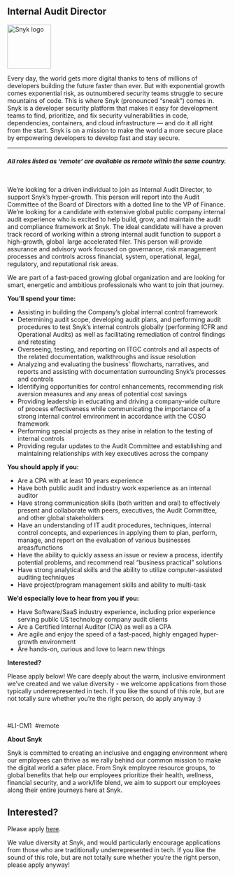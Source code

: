 Internal Audit Director
---

<img src="https://res.cloudinary.com/snyk/image/upload/v1537345894/press-kit/brand/logo-black.png" width="100" alt="Snyk logo" />

<div class="content-intro"><p><span style="font-weight: 400;">Every day, the world gets more digital thanks to tens of millions of developers building the future faster than ever. But with exponential growth comes exponential risk, as outnumbered security teams struggle to secure mountains of code. This is where Snyk (pronounced “sneak”) comes in. Snyk is a developer security platform that makes it easy for development teams to find, prioritize, and fix security vulnerabilities in code, dependencies, containers, and cloud infrastructure — and do it all right from the start. Snyk is on a mission to make the world a more secure place by empowering developers to develop fast and stay secure.</span></p></div><hr>
<h3><em><strong><sub>All roles listed as ‘remote’ are available as remote within the same country.</sub></strong></em></h3>
<p>&nbsp;</p>
<p><span style="font-weight: 400;">We’re looking for a driven individual to join as Internal Audit Director, to support Snyk’s hyper-growth. This person will report into the Audit Committee of the Board of Directors with a dotted line to the VP of Finance. We’re looking for a candidate with extensive global public company internal audit experience who is excited to help build, grow, and maintain the audit and compliance framework at Snyk. The ideal candidate will have a proven track record of working within a strong internal audit function to support a high-growth, global&nbsp; large accelerated filer. This person will provide assurance and advisory work focused on governance, risk management processes and controls across financial, system, operational, legal, regulatory, and reputational risk areas.&nbsp;</span></p>
<p><span style="font-weight: 400;">We are part of a fast-paced growing global organization and are looking for smart, energetic and ambitious professionals who want to join that journey.</span></p>
<p><strong>You’ll spend your time:</strong></p>
<ul>
<li style="font-weight: 400;"><span style="font-weight: 400;">Assisting in building the Company’s global internal control framework</span></li>
<li style="font-weight: 400;"><span style="font-weight: 400;">Determining audit scope, developing audit plans, and performing audit procedures to test Snyk’s internal controls globally (performing ICFR and Operational Audits) as well as facilitating remediation of control findings and retesting&nbsp;</span></li>
<li style="font-weight: 400;"><span style="font-weight: 400;">Overseeing, testing, and reporting on ITGC controls and all aspects of the related documentation, walkthroughs and issue resolution</span></li>
<li style="font-weight: 400;"><span style="font-weight: 400;">Analyzing and evaluating the business’ flowcharts, narratives, and reports and assisting with documentation surrounding Snyk’s processes and controls</span></li>
<li style="font-weight: 400;"><span style="font-weight: 400;">Identifying opportunities for control enhancements, recommending risk aversion measures and any areas of potential cost savings&nbsp;</span></li>
<li style="font-weight: 400;"><span style="font-weight: 400;">Providing leadership in educating and driving a company-wide culture of process effectiveness while communicating the importance of a strong internal control environment in accordance with the COSO framework</span></li>
<li style="font-weight: 400;"><span style="font-weight: 400;">Performing special projects as they arise in relation to the testing of internal controls</span></li>
<li style="font-weight: 400;"><span style="font-weight: 400;">Providing regular updates to the Audit Committee and establishing and maintaining relationships with key executives across the company</span></li>
</ul>
<p><strong>You should apply if you:</strong></p>
<ul>
<li style="font-weight: 400;"><span style="font-weight: 400;">Are a CPA with at least 10 years experience</span></li>
<li style="font-weight: 400;"><span style="font-weight: 400;">Have both public audit and industry work experience as an internal auditor</span></li>
<li style="font-weight: 400;"><span style="font-weight: 400;">Have strong communication skills (both written and oral) to effectively present and collaborate with peers, executives, the Audit Committee, and other global stakeholders</span></li>
<li style="font-weight: 400;"><span style="font-weight: 400;">Have an understanding of IT audit procedures, techniques, internal control concepts, and experiences in applying them to plan, perform, manage, and report on the evaluation of various businesses areas/functions</span></li>
<li style="font-weight: 400;"><span style="font-weight: 400;">Have the ability to quickly assess an issue or review a process, identify potential problems, and recommend real “business practical” solutions</span></li>
<li style="font-weight: 400;"><span style="font-weight: 400;">Have strong analytical skills and the ability to utilize computer-assisted auditing techniques</span></li>
<li style="font-weight: 400;"><span style="font-weight: 400;">Have project/program management skills and ability to multi-task</span></li>
</ul>
<p><strong>We’d especially love to hear from you if you:</strong></p>
<ul>
<li style="font-weight: 400;"><span style="font-weight: 400;">Have Software/SaaS industry experience, including prior experience serving public US technology company audit clients</span></li>
<li style="font-weight: 400;"><span style="font-weight: 400;">Are a Certified Internal Auditor (CIA) as well as a CPA&nbsp;</span></li>
<li style="font-weight: 400;"><span style="font-weight: 400;">Are agile and enjoy the speed of a fast-paced, highly engaged hyper-growth environment</span></li>
<li style="font-weight: 400;"><span style="font-weight: 400;">Are hands-on, curious and love to learn new things</span></li>
</ul>
<p><strong>Interested?</strong></p>
<p><span style="font-weight: 400;">Please apply below! We care deeply about the warm, inclusive environment we’ve created and we value diversity - we welcome applications from those typically underrepresented in tech. If you like the sound of this role, but are not totally sure whether you’re the right person, do apply anyway :)</span></p>
<p>&nbsp;</p>
<p><span style="font-weight: 400;">#LI-CM1&nbsp; #remote</span></p><div class="content-conclusion"><p><strong>About Snyk</strong></p>
<p><strong><span style="font-weight: 400;">Snyk is committed to creating an inclusive and engaging environment where our employees can thrive as we rally behind our common mission to make the digital world a safer place. From Snyk employee resource groups, to global benefits that help our employees prioritize their health, wellness, financial security, and a work/life blend, we aim to support our employees along their entire journeys here at Snyk. </span></strong></p></div>

Interested?
---

Please apply [here](https://boards.greenhouse.io/snyk/jobs/6356066002#app).

We value diversity at Snyk, and would particularly encourage applications from those who are traditionally underrepresented in tech.
If you like the sound of this role, but are not totally sure whether you’re the right person, please apply anyway!
